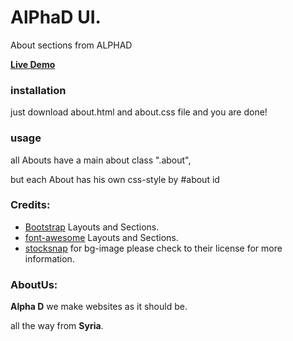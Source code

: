 # AlPhaD UI. 

About sections from ALPHAD

[**Live Demo**](https://alphadsy.github.io/alpha-ui/sections/about/about.html)
 
### installation 
just download about.html and about.css file and you are done!  

### usage
all Abouts have a main about class ".about",

but each About has his own css-style by #about id   

### Credits:
- [Bootstrap](https://getbootstrap.com) Layouts and Sections.
- [font-awesome](https://http://fontawesome.io) Layouts and Sections.
- [stocksnap](http://stocksnap.io/) for bg-image please check to their license for more information.

### AboutUs:
**Alpha D** we make websites as it should be.

all the way from **Syria**.
 